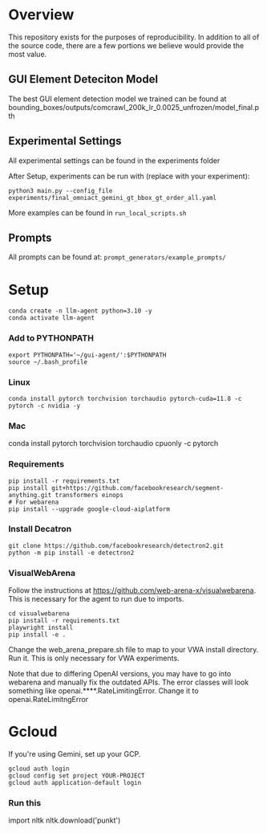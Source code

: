 # Overview

This repository exists for the purposes of reproducibility. In addition to all of the source code, there are a few portions we believe would provide the most value.

## GUI Element Deteciton Model

The best GUI element detection model we trained can be found at bounding_boxes/outputs/comcrawl_200k_lr_0.0025_unfrozen/model_final.pth

## Experimental Settings

All experimental settings can be found in the experiments folder

After Setup, experiments can be run with (replace with your experiment):
```
python3 main.py --config_file experiments/final_omniact_gemini_gt_bbox_gt_order_all.yaml
```

More examples can be found in `run_local_scripts.sh`

## Prompts

All prompts can be found at: `prompt_generators/example_prompts/`

# Setup

```
conda create -n llm-agent python=3.10 -y
conda activate llm-agent
```

### Add to PYTHONPATH

```
export PYTHONPATH='~/gui-agent/':$PYTHONPATH
source ~/.bash_profile
```

### Linux
```
conda install pytorch torchvision torchaudio pytorch-cuda=11.8 -c pytorch -c nvidia -y
```

### Mac
conda install pytorch torchvision torchaudio cpuonly -c pytorch


### Requirements
```
pip install -r requirements.txt
pip install git+https://github.com/facebookresearch/segment-anything.git transformers einops 
# For webarena
pip install --upgrade google-cloud-aiplatform 
```

### Install Decatron
```
git clone https://github.com/facebookresearch/detectron2.git
python -m pip install -e detectron2
```

### VisualWebArena

Follow the instructions at https://github.com/web-arena-x/visualwebarena. This is necessary for the agent to run due to imports.
```
cd visualwebarena
pip install -r requirements.txt
playwright install
pip install -e .
```

Change the web_arena_prepare.sh file to map to your VWA install directory. Run it. This is only necessary for VWA experiments.

Note that due to differing OpenAI versions, you may have to go into webarena and manually fix the outdated APIs.
The error classes will look something like openai.****.RateLimitingError. Change it to openai.RateLimitngError

# Gcloud
If you're using Gemini, set up your GCP.
```
gcloud auth login
gcloud config set project YOUR-PROJECT
gcloud auth application-default login
```

### Run this
import nltk
nltk.download('punkt')